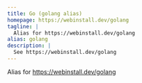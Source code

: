 ```yaml
---
title: Go (golang alias)
homepage: https://webinstall.dev/golang
tagline: |
  Alias for https://webinstall.dev/golang
alias: golang
description: |
  See https://webinstall.dev/golang
---
```


Alias for https://webinstall.dev/golang
